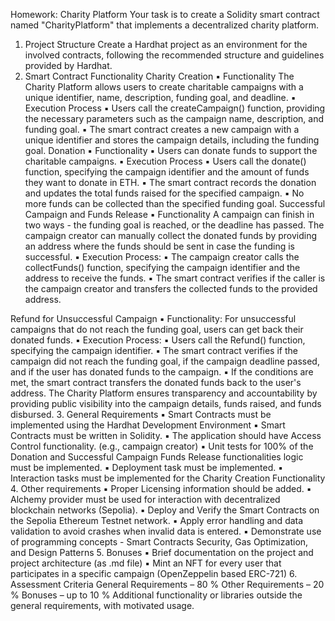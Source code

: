 Homework: Charity Platform
Your task is to create a Solidity smart contract named "CharityPlatform" that implements a decentralized charity
platform.

1. Project Structure
   Create a Hardhat project as an environment for the involved contracts, following the recommended structure and
   guidelines provided by Hardhat.
2. Smart Contract Functionality
   Charity Creation
   ▪ Functionality
   The Charity Platform allows users to create charitable campaigns with a unique identifier, name, description,
   funding goal, and deadline.
   ▪ Execution Process
   ▪ Users call the createCampaign() function, providing the necessary parameters such as the campaign
   name, description, and funding goal.
   ▪ The smart contract creates a new campaign with a unique identifier and stores the campaign details,
   including the funding goal.
   Donation
   ▪ Functionality
   ▪ Users can donate funds to support the charitable campaigns.
   ▪ Execution Process
   ▪ Users call the donate() function, specifying the campaign identifier and the amount of funds they
   want to donate in ETH.
   ▪ The smart contract records the donation and updates the total funds raised for the specified
   campaign.
   ▪ No more funds can be collected than the specified funding goal.
   Successful Campaign and Funds Release
   ▪ Functionality
   A campaign can finish in two ways - the funding goal is reached, or the deadline has passed.
   The campaign creator can manually collect the donated funds by providing an address where the funds
   should be sent in case the funding is successful.
   ▪ Execution Process:
   ▪ The campaign creator calls the collectFunds() function, specifying the campaign identifier and the
   address to receive the funds.
   ▪ The smart contract verifies if the caller is the campaign creator and transfers the collected funds to
   the provided address.

Refund for Unsuccessful Campaign
▪ Functionality:
For unsuccessful campaigns that do not reach the funding goal, users can get back their donated funds.
▪ Execution Process:
▪ Users call the Refund() function, specifying the campaign identifier.
▪ The smart contract verifies if the campaign did not reach the funding goal, if the campaign deadline
passed, and if the user has donated funds to the campaign.
▪ If the conditions are met, the smart contract transfers the donated funds back to the user's address.
The Charity Platform ensures transparency and accountability by providing public visibility into the campaign details,
funds raised, and funds disbursed. 3. General Requirements
▪ Smart Contracts must be implemented using the Hardhat Development Environment
▪ Smart Contracts must be written in Solidity.
▪ The application should have Access Control functionality. (e.g., campaign creator)
▪ Unit tests for 100% of the Donation and Successful Campaign Funds Release functionalities logic must be
implemented.
▪ Deployment task must be implemented.
▪ Interaction tasks must be implemented for the Charity Creation Functionality 4. Other requirements
▪ Proper Licensing information should be added.
▪ Alchemy provider must be used for interaction with decentralized blockchain networks (Sepolia).
▪ Deploy and Verify the Smart Contracts on the Sepolia Ethereum Testnet network.
▪ Apply error handling and data validation to avoid crashes when invalid data is entered.
▪ Demonstrate use of programming concepts - Smart Contracts Security, Gas Optimization, and Design
Patterns 5. Bonuses
▪ Brief documentation on the project and project architecture (as .md file)
▪ Mint an NFT for every user that participates in a specific campaign (OpenZeppelin based ERC-721) 6. Assessment Criteria
General Requirements – 80 %
Other Requirements – 20 %
Bonuses – up to 10 %
Additional functionality or libraries outside the general requirements, with motivated usage.
